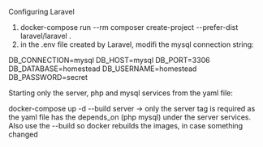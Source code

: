 Configuring Laravel

1. docker-compose run --rm composer create-project --prefer-dist laravel/laravel .
2. in the .env file created by Laravel, modifi the mysql connection string:

DB_CONNECTION=mysql
DB_HOST=mysql
DB_PORT=3306
DB_DATABASE=homestead
DB_USERNAME=homestead
DB_PASSWORD=secret

Starting only the server, php and mysql services from the yaml file:

docker-compose up -d --build server -> only the server tag is required as the yaml file has the depends_on (php mysql) under the server services. Also use the --build so docker rebuilds the images, in case something changed